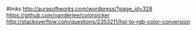 #links
http://aurasoftworks.com/wordpress/?page_id=328
https://github.com/vanderlee/colorpicker
http://stackoverflow.com/questions/2353211/hsl-to-rgb-color-conversion